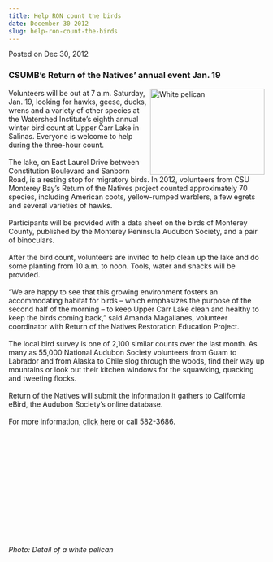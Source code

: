 ```yaml
---
title: Help RON count the birds
date: December 30 2012
slug: help-ron-count-the-birds
---
```





<span class="date">Posted on Dec 30, 2012    </span>
<h3>CSUMB&#x2019;s Return of the Natives&#x2019; annual event Jan. 19</h3>
<p><img alt="White pelican" src="http://news.csumb.edu/sites/default/files/65/attachments/news/images/white_pelican_detail_1.jpg" style="float:right; width:225px; height:169px">Volunteers will be
out at 7 a.m. Saturday, Jan. 19, looking for hawks, geese, ducks,
wrens and a variety of other species at the Watershed Institute&#x2019;s
eighth annual winter bird count at Upper Carr Lake in Salinas.
Everyone is welcome to help during the three-hour count.<br>
<br>
The lake, on East Laurel Drive between Constitution Boulevard and
Sanborn Road, is a resting stop for migratory birds. In 2012,
volunteers from CSU Monterey Bay&#x2019;s Return of the Natives project
counted approximately 70 species, including American coots,
yellow-rumped warblers, a few egrets and several varieties of
hawks.<br>
<br>
Participants will be provided with a data sheet on the birds of
Monterey County, published by the Monterey Peninsula Audubon
Society, and a pair of binoculars.<br>
<br>
After the bird count, volunteers are invited to help clean up the
lake and do some planting from 10 a.m. to noon. Tools, water and
snacks will be provided.<br>
<br>
&#x201C;We are happy to see that this growing environment fosters an
accommodating habitat for birds &#x2013; which emphasizes the purpose of
the second half of the morning &#x2013; to keep Upper Carr Lake clean and
healthy to keep the birds coming back,&#x201D; said Amanda Magallanes,
volunteer coordinator with Return of the Natives Restoration
Education Project.<br>
<br>
The local bird survey is one of 2,100 similar counts over the last
month. As many as 55,000 National Audubon Society volunteers from
Guam to Labrador and from Alaska to Chile slog through the woods,
find their way up mountains or look out their kitchen windows for
the squawking, quacking and tweeting flocks.<br>
<br>
Return of the Natives will submit the information it gathers to
California eBird, the Audubon Society&#x2019;s online database.<br>
<br>
For more information, <a href="http://ron.csumb.edu" rel="nofollow">click here</a> or call 582-3686.</br></br></br></br></br></br></br></br></br></br></br></br></br></br></img></p>
<p><em>Photo: Detail of a white pelican</em></p>
<p><br>
&#xA0;</br></p>





